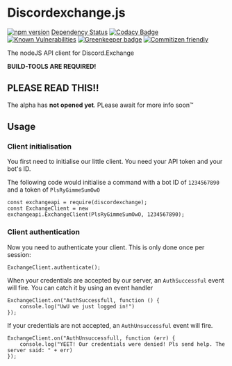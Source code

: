# Discordexchange.js
[![npm version](https://badge.fury.io/js/discordexchange.svg)](https://badge.fury.io/js/discordexchange)
[Dependency Status](https://david-dm.org/cfanoulis/discordexchange.js.svg)
[![Codacy Badge](https://api.codacy.com/project/badge/Grade/3568134c4747441ea339dab9f04020e2)](https://app.codacy.com/app/cfan/discordexchange.js?utm_source=github.com&utm_medium=referral&utm_content=cfanoulis/discordexchange.js&utm_campaign=Badge_Grade_Settings)
[![Known Vulnerabilities](https://snyk.io/test/github/discordexchange/discordexchange.js/badge.svg?targetFile=package.json)](https://snyk.io/test/github/discordexchange/discordexchange.js?targetFile=package.json)
[![Greenkeeper badge](https://badges.greenkeeper.io/discordexchange/discordexchange.js.svg)](https://greenkeeper.io/)
[![Commitizen friendly](https://img.shields.io/badge/commitizen-friendly-brightgreen.svg)](http://commitizen.github.io/cz-cli/)

The nodeJS API client for Discord.Exchange

**BUILD-TOOLS ARE REQUIRED!**

## PLEASE READ THIS!!
The alpha has **not opened yet**. PLease await for more info soon:tm:

## Usage

### Client initialisation
You first need to initialise our little client. You need your API token and your bot's ID.

The following code would initialise a command with a bot ID of `1234567890` and a token of `PlsRyGimmeSumOwO`
```
const exchangeapi = require(discordexchange);
const ExchangeClient = new exchangeapi.ExchangeClient(PlsRyGimmeSumOwO, 1234567890);
```

### Client authentication
Now you need to authenticate your client. This is only done once per session:

```
ExchangeClient.authenticate();
```

When your credentials are accepted by our server, an `AuthSuccessful` event will fire. You can catch it by using an event handler

```
ExchangeClient.on("AuthSuccessfull, function () {
    console.log("UwU we just logged in!")
});
```

If your credentials are not accepted, an `AuthUnsuccessful` event will fire.

```
ExchangeClient.on("AuthUnsuccessfull, function (err) {
    console.log("YEET! Our credentials were denied! Pls send help. The server said: " + err)
});
```
